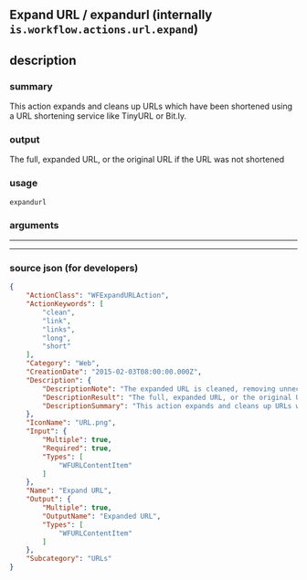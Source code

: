 
## Expand URL / expandurl (internally `is.workflow.actions.url.expand`)


## description

### summary

This action expands and cleans up URLs which have been shortened using a URL shortening service like TinyURL or Bit.ly.


### output

The full, expanded URL, or the original URL if the URL was not shortened

### usage
```
expandurl 
```

### arguments

---



---

### source json (for developers)

```json
{
	"ActionClass": "WFExpandURLAction",
	"ActionKeywords": [
		"clean",
		"link",
		"links",
		"long",
		"short"
	],
	"Category": "Web",
	"CreationDate": "2015-02-03T08:00:00.000Z",
	"Description": {
		"DescriptionNote": "The expanded URL is cleaned, removing unnecessary parameters such as \"utm_source\".",
		"DescriptionResult": "The full, expanded URL, or the original URL if the URL was not shortened",
		"DescriptionSummary": "This action expands and cleans up URLs which have been shortened using a URL shortening service like TinyURL or Bit.ly."
	},
	"IconName": "URL.png",
	"Input": {
		"Multiple": true,
		"Required": true,
		"Types": [
			"WFURLContentItem"
		]
	},
	"Name": "Expand URL",
	"Output": {
		"Multiple": true,
		"OutputName": "Expanded URL",
		"Types": [
			"WFURLContentItem"
		]
	},
	"Subcategory": "URLs"
}
```
